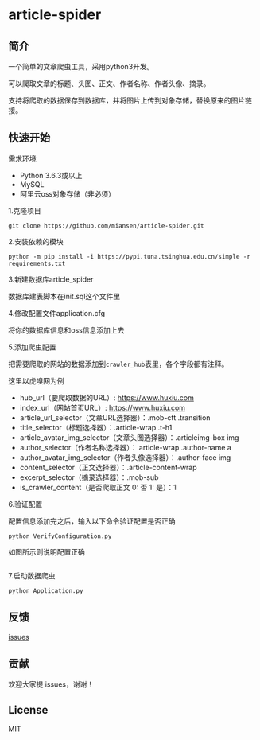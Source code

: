 # article-spider

## 简介

一个简单的文章爬虫工具，采用python3开发。

可以爬取文章的标题、头图、正文、作者名称、作者头像、摘录。

支持将爬取的数据保存到数据库，并将图片上传到对象存储，替换原来的图片链接。

## 快速开始

需求环境

- Python 3.6.3或以上
- MySQL
- 阿里云oss对象存储（非必须）

1.克隆项目

```
git clone https://github.com/miansen/article-spider.git
```

2.安装依赖的模块

```
python -m pip install -i https://pypi.tuna.tsinghua.edu.cn/simple -r requirements.txt
```

3.新建数据库article_spider

数据库建表脚本在init.sql这个文件里

4.修改配置文件application.cfg

将你的数据库信息和oss信息添加上去

5.添加爬虫配置

把需要爬取的网站的数据添加到`crawler_hub`表里，各个字段都有注释。

这里以虎嗅网为例

- hub_url（要爬取数据的URL）: https://www.huxiu.com
- index_url（网站首页URL）: https://www.huxiu.com
- article_url_selector（文章URL选择器）：.mob-ctt .transition
- title_selector（标题选择器）：.article-wrap .t-h1
- article_avatar_img_selector（文章头图选择器）：.articleimg-box img
- author_selector（作者名称选择器）：.article-wrap .author-name a
- author_avatar_img_selector（作者头像选择器）：.author-face img
- content_selector（正文选择器）：.article-content-wrap
- excerpt_selector（摘录选择器）：.mob-sub
- is_crawler_content（是否爬取正文 0: 否 1: 是）：1

6.验证配置

配置信息添加完之后，输入以下命令验证配置是否正确

```
python VerifyConfiguration.py
```

如图所示则说明配置正确

![]()

7.启动数据爬虫

```
python Application.py
```

## 反馈

[issues](https://github.com/miansen/article-spider/issues)

## 贡献

欢迎大家提 issues，谢谢！

## License

MIT
